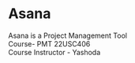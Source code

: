 # Asana
Asana is a Project Management Tool
<br>
Course- PMT 22USC406 
<br>
Course Instructor - Yashoda
